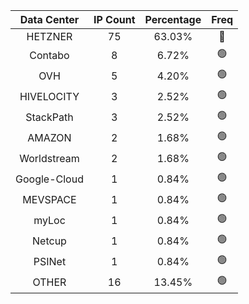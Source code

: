 | Data Center | IP Count | Percentage | Freq |
|:------------:|:--------:|:-----------:|:-----:|
| HETZNER | 75 | 63.03% | 🔴 |
| Contabo | 8 | 6.72% | 🟢 |
| OVH | 5 | 4.20% | 🟢 |
| HIVELOCITY | 3 | 2.52% | 🟢 |
| StackPath | 3 | 2.52% | 🟢 |
| AMAZON | 2 | 1.68% | 🟢 |
| Worldstream | 2 | 1.68% | 🟢 |
| Google-Cloud | 1 | 0.84% | 🟢 |
| MEVSPACE | 1 | 0.84% | 🟢 |
| myLoc | 1 | 0.84% | 🟢 |
| Netcup | 1 | 0.84% | 🟢 |
| PSINet | 1 | 0.84% | 🟢 |
| OTHER | 16 | 13.45% | 🟢 |